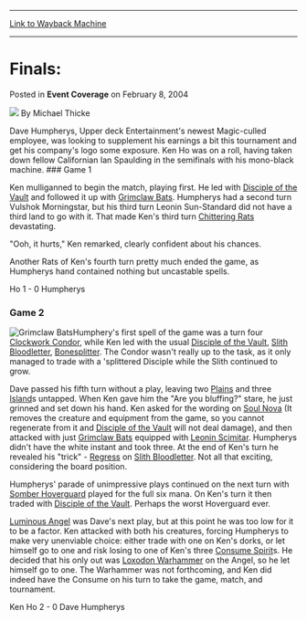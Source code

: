 
---
[Link to Wayback Machine](https://web.archive.org/web/20220701105500/https://magic.wizards.com/en/articles/archive/event-coverage/finals-2004-02-08)

[_metadata_:author]:- "Michael Thicke"
[_metadata_:description]:- "Dave Humpherys, Upper deck Entertainment's newest Magic-culled employee, was looking to supplement his earnings a bit this tournament and get his company's logo some exposure. Ken Ho was on a roll, having taken down fellow Californian Ian Spaulding in the semifinals with his mono-black machine. Game 1Ken mulliganned to begin the match, playing first. He led with Disciple of"
[_metadata_:generator]:- "Drupal 7 (http://drupal.org)"
[_metadata_:node]:- "782821"
[_metadata_:publish_date]:- "2004-02-08"
[_metadata_:source]:- "div-main-content"
[_metadata_:title]:- "Finals:"
[_metadata_:wayback_capture_timestamp]:- "2022-07-01 10:55:00"
[_metadata_:wayback_raw_url]:- "https://web.archive.org/web/20220701105500id_/https://magic.wizards.com/en/articles/archive/event-coverage/finals-2004-02-08"
[_metadata_:wayback_url]:- "https://magic.wizards.com/en/articles/archive/event-coverage/finals-2004-02-08"
---


Finals:
=======



 Posted in **Event Coverage**
 on February 8, 2004 






![](https://media.magic.wizards.com/styles/auth_small/public/generic-avatar-150_154.png)
By Michael Thicke











Dave Humpherys, Upper deck Entertainment's newest Magic-culled employee, was looking to supplement his earnings a bit this tournament and get his company's logo some exposure. Ken Ho was on a roll, having taken down fellow Californian Ian Spaulding in the semifinals with his mono-black machine. ### Game 1

Ken mulliganned to begin the match, playing first. He led with [Disciple of the Vault](https://gatherer.wizards.com/Pages/Card/Details.aspx?name=Disciple+of+the+Vault) and followed it up with [Grimclaw Bats](https://gatherer.wizards.com/Pages/Card/Details.aspx?name=Grimclaw+Bats). Humpherys had a second turn Vulshok Morningstar, but his third turn Leonin Sun-Standard did not have a third land to go with it. That made Ken's third turn [Chittering Rats](https://gatherer.wizards.com/Pages/Card/Details.aspx?name=Chittering+Rats) devastating.

"Ooh, it hurts," Ken remarked, clearly confident about his chances.

Another Rats of Ken's fourth turn pretty much ended the game, as Humpherys hand contained nothing but uncastable spells.

Ho 1 - 0 Humpherys

### Game 2

![Grimclaw Bats](http://gatherer.wizards.com/Handlers/Image.ashx?type=card&name=Grimclaw+Bats)Humphery's first spell of the game was a turn four [Clockwork Condor](https://gatherer.wizards.com/Pages/Card/Details.aspx?name=Clockwork+Condor), while Ken led with the usual [Disciple of the Vault](https://gatherer.wizards.com/Pages/Card/Details.aspx?name=Disciple+of+the+Vault), [Slith Bloodletter](https://gatherer.wizards.com/Pages/Card/Details.aspx?name=Slith+Bloodletter), [Bonesplitter](https://gatherer.wizards.com/Pages/Card/Details.aspx?name=Bonesplitter). The Condor wasn't really up to the task, as it only managed to trade with a 'splittered Disciple while the Slith continued to grow.

Dave passed his fifth turn without a play, leaving two [Plains](https://gatherer.wizards.com/Pages/Card/Details.aspx?name=Plains) and three [Island](https://gatherer.wizards.com/Pages/Card/Details.aspx?name=Island)s untapped. When Ken gave him the "Are you bluffing?" stare, he just grinned and set down his hand. Ken asked for the wording on [Soul Nova](https://gatherer.wizards.com/Pages/Card/Details.aspx?name=Soul+Nova) (It removes the creature and equipment from the game, so you cannot regenerate from it and [Disciple of the Vault](https://gatherer.wizards.com/Pages/Card/Details.aspx?name=Disciple+of+the+Vault) will not deal damage), and then attacked with just [Grimclaw Bats](https://gatherer.wizards.com/Pages/Card/Details.aspx?name=Grimclaw+Bats) equipped with [Leonin Scimitar](https://gatherer.wizards.com/Pages/Card/Details.aspx?name=Leonin+Scimitar). Humpherys didn't have the white instant and took three. At the end of Ken's turn he revealed his "trick" - [Regress](https://gatherer.wizards.com/Pages/Card/Details.aspx?name=Regress) on [Slith Bloodletter](https://gatherer.wizards.com/Pages/Card/Details.aspx?name=Slith+Bloodletter). Not all that exciting, considering the board position.

Humpherys' parade of unimpressive plays continued on the next turn with [Somber Hoverguard](https://gatherer.wizards.com/Pages/Card/Details.aspx?name=Somber+Hoverguard) played for the full six mana. On Ken's turn it then traded with [Disciple of the Vault](https://gatherer.wizards.com/Pages/Card/Details.aspx?name=Disciple+of+the+Vault). Perhaps the worst Hoverguard ever.

[Luminous Angel](https://gatherer.wizards.com/Pages/Card/Details.aspx?name=Luminous+Angel) was Dave's next play, but at this point he was too low for it to be a factor. Ken attacked with both his creatures, forcing Humpherys to make very unenviable choice: either trade with one on Ken's dorks, or let himself go to one and risk losing to one of Ken's three [Consume Spirit](https://gatherer.wizards.com/Pages/Card/Details.aspx?name=Consume+Spirit)s. He decided that his only out was [Loxodon Warhammer](https://gatherer.wizards.com/Pages/Card/Details.aspx?name=Loxodon+Warhammer) on the Angel, so he let himself go to one. The Warhammer was not forthcoming, and Ken did indeed have the Consume on his turn to take the game, match, and tournament.

Ken Ho 2 - 0 Dave Humpherys 







